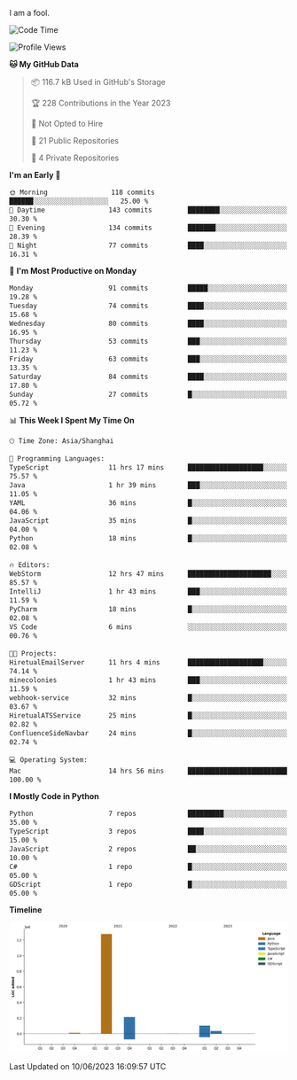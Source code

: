 I am a fool.

<!--START_SECTION:waka-->
![Code Time](http://img.shields.io/badge/Code%20Time-468%20hrs%2041%20mins-blue)

![Profile Views](http://img.shields.io/badge/Profile%20Views-0-blue)

**🐱 My GitHub Data** 

> 📦 116.7 kB Used in GitHub's Storage 
 > 
> 🏆 228 Contributions in the Year 2023
 > 
> 🚫 Not Opted to Hire
 > 
> 📜 21 Public Repositories 
 > 
> 🔑 4 Private Repositories 
 > 
**I'm an Early 🐤** 

```text
🌞 Morning                118 commits         ██████░░░░░░░░░░░░░░░░░░░   25.00 % 
🌆 Daytime                143 commits         ████████░░░░░░░░░░░░░░░░░   30.30 % 
🌃 Evening                134 commits         ███████░░░░░░░░░░░░░░░░░░   28.39 % 
🌙 Night                  77 commits          ████░░░░░░░░░░░░░░░░░░░░░   16.31 % 
```
📅 **I'm Most Productive on Monday** 

```text
Monday                   91 commits          █████░░░░░░░░░░░░░░░░░░░░   19.28 % 
Tuesday                  74 commits          ████░░░░░░░░░░░░░░░░░░░░░   15.68 % 
Wednesday                80 commits          ████░░░░░░░░░░░░░░░░░░░░░   16.95 % 
Thursday                 53 commits          ███░░░░░░░░░░░░░░░░░░░░░░   11.23 % 
Friday                   63 commits          ███░░░░░░░░░░░░░░░░░░░░░░   13.35 % 
Saturday                 84 commits          ████░░░░░░░░░░░░░░░░░░░░░   17.80 % 
Sunday                   27 commits          █░░░░░░░░░░░░░░░░░░░░░░░░   05.72 % 
```


📊 **This Week I Spent My Time On** 

```text
🕑︎ Time Zone: Asia/Shanghai

💬 Programming Languages: 
TypeScript               11 hrs 17 mins      ███████████████████░░░░░░   75.57 % 
Java                     1 hr 39 mins        ███░░░░░░░░░░░░░░░░░░░░░░   11.05 % 
YAML                     36 mins             █░░░░░░░░░░░░░░░░░░░░░░░░   04.06 % 
JavaScript               35 mins             █░░░░░░░░░░░░░░░░░░░░░░░░   04.00 % 
Python                   18 mins             █░░░░░░░░░░░░░░░░░░░░░░░░   02.08 % 

🔥 Editors: 
WebStorm                 12 hrs 47 mins      █████████████████████░░░░   85.57 % 
IntelliJ                 1 hr 43 mins        ███░░░░░░░░░░░░░░░░░░░░░░   11.59 % 
PyCharm                  18 mins             █░░░░░░░░░░░░░░░░░░░░░░░░   02.08 % 
VS Code                  6 mins              ░░░░░░░░░░░░░░░░░░░░░░░░░   00.76 % 

🐱‍💻 Projects: 
HiretualEmailServer      11 hrs 4 mins       ███████████████████░░░░░░   74.14 % 
minecolonies             1 hr 43 mins        ███░░░░░░░░░░░░░░░░░░░░░░   11.59 % 
webhook-service          32 mins             █░░░░░░░░░░░░░░░░░░░░░░░░   03.67 % 
HiretualATSService       25 mins             █░░░░░░░░░░░░░░░░░░░░░░░░   02.82 % 
ConfluenceSideNavbar     24 mins             █░░░░░░░░░░░░░░░░░░░░░░░░   02.74 % 

💻 Operating System: 
Mac                      14 hrs 56 mins      █████████████████████████   100.00 % 
```

**I Mostly Code in Python** 

```text
Python                   7 repos             █████████░░░░░░░░░░░░░░░░   35.00 % 
TypeScript               3 repos             ████░░░░░░░░░░░░░░░░░░░░░   15.00 % 
JavaScript               2 repos             ██░░░░░░░░░░░░░░░░░░░░░░░   10.00 % 
C#                       1 repo              █░░░░░░░░░░░░░░░░░░░░░░░░   05.00 % 
GDScript                 1 repo              █░░░░░░░░░░░░░░░░░░░░░░░░   05.00 % 
```



**Timeline**

![Lines of Code chart](https://raw.githubusercontent.com/VeejaLiu/VeejaLiu/master/assets/bar_graph.png)


 Last Updated on 10/06/2023 16:09:57 UTC
<!--END_SECTION:waka-->
